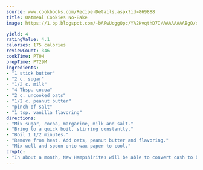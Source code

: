 ```yaml
---
source: www.cookbooks.com/Recipe-Details.aspx?id=869888
title: Oatmeal Cookies No-Bake
image: https://1.bp.blogspot.com/-bAFwUcggQpc/YA2HvqthD7I/AAAAAAAABgQ/dGGityjUeSk5WIgvhJroHVt7XYoXF2qygCLcBGAsYHQ/s320/10.png

yield: 4
ratingValue: 4.1
calories: 175 calories
reviewCount: 346
cookTime: PT0H
prepTime: PT29M
ingredients:
- "1 stick butter"
- "2 c. sugar"
- "1/2 c. milk"
- "4 Tbsp. cocoa"
- "2 c. uncooked oats"
- "1/2 c. peanut butter"
- "pinch of salt"
- "1 tsp. vanilla flavoring"
directions:
- "Mix sugar, cocoa, margarine, milk and salt."
- "Bring to a quick boil, stirring constantly."
- "Boil 1 1/2 minutes."
- "Remove from heat. Add oats, peanut butter and flavoring."
- "Mix well and spoon onto wax paper to cool."
crypto:
- "In about a month, New Hampshirites will be able to convert cash to bitcoins via new bitcoin ATMs popping up in the state."
---
```


